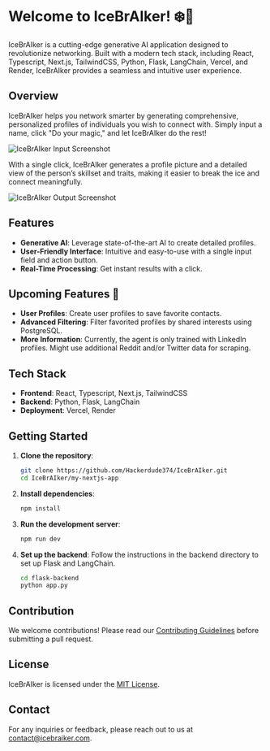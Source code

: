 # Welcome to IceBrAIker! ❄️🤖

IceBrAIker is a cutting-edge generative AI application designed to revolutionize networking. Built with a modern tech stack, including React, Typescript, Next.js, TailwindCSS, Python, Flask, LangChain, Vercel, and Render, IceBrAIker provides a seamless and intuitive user experience.

## Overview

IceBrAIker helps you network smarter by generating comprehensive, personalized profiles of individuals you wish to connect with. Simply input a name, click "Do your magic," and let IceBrAIker do the rest!

![IceBrAIker Input Screenshot](https://github.com/user-attachments/assets/029e5b06-a929-43d1-9b99-bfc9a58d751d)

With a single click, IceBrAIker generates a profile picture and a detailed view of the person’s skillset and traits, making it easier to break the ice and connect meaningfully.

![IceBrAIker Output Screenshot](https://github.com/user-attachments/assets/12a342c7-f738-48a7-9544-8905083deeb8)

## Features

- **Generative AI**: Leverage state-of-the-art AI to create detailed profiles.
- **User-Friendly Interface**: Intuitive and easy-to-use with a single input field and action button.
- **Real-Time Processing**: Get instant results with a click.

## Upcoming Features 🚀

- **User Profiles**: Create user profiles to save favorite contacts.
- **Advanced Filtering**: Filter favorited profiles by shared interests using PostgreSQL.
- **More Information**: Currently, the agent is only trained with LinkedIn profiles. Might use additional Reddit and/or Twitter data for scraping.

## Tech Stack

- **Frontend**: React, Typescript, Next.js, TailwindCSS
- **Backend**: Python, Flask, LangChain
- **Deployment**: Vercel, Render

## Getting Started

1. **Clone the repository**:
    ```bash
    git clone https://github.com/Hackerdude374/IceBrAIker.git
    cd IceBrAIker/my-nextjs-app
    ```

2. **Install dependencies**:
    ```bash
    npm install
    ```

3. **Run the development server**:
    ```bash
    npm run dev
    ```

4. **Set up the backend**:
    Follow the instructions in the backend directory to set up Flask and LangChain.
   ```bash
   cd flask-backend
   python app.py
   ```

## Contribution

We welcome contributions! Please read our [Contributing Guidelines](CONTRIBUTING.md) before submitting a pull request.

## License

IceBrAIker is licensed under the [MIT License](LICENSE).

## Contact

For any inquiries or feedback, please reach out to us at [contact@icebraiker.com](mailto:contact@icebraiker.com).
